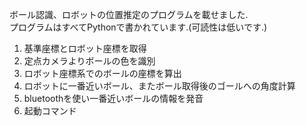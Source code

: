 ボール認識、ロボットの位置推定のプログラムを載せました.　　       
プログラムはすべてPythonで書かれています.(可読性は低いです.)

1. 基準座標とロボット座標を取得
2. 定点カメラよりボールの色を識別
3. ロボット座標系でのボールの座標を算出
4. ロボットに一番近いボール、またボール取得後のゴールへの角度計算
5. bluetoothを使い一番近いボールの情報を発音
6. 起動コマンド
